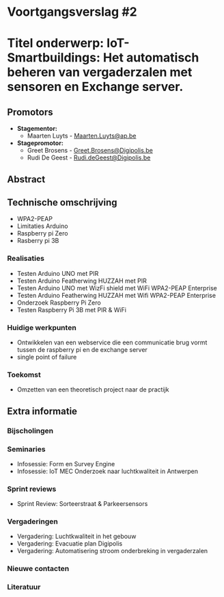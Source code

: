 # Voortgangsverslag #2
# Titel onderwerp: IoT-Smartbuildings: Het automatisch beheren van vergaderzalen met sensoren en Exchange server.
## Promotors
* **Stagementor:**
    * Maarten Luyts - Maarten.Luyts@ap.be
* **Stagepromotor:**
    * Greet Brosens - Greet.Brosens@Digipolis.be
    * Rudi De Geest - Rudi.deGeest@Digipolis.be
## Abstract
<!--Het abstract is een samenvatting van je totale bachelorproef, inclusief reeds gekende resultaten-->

## Technische omschrijving
<!--Technische omschrijving van de evolutie van het project tijdens de betrokken periode, met aanduiding van de reeds bekomen resultaten en een planning voor de verdere uitwerking, welke problemen zijn ondervonden en hun oplossingen:-->
<!--Minimum 3000 woorden-->

* WPA2-PEAP
* Limitaties Arduino
* Raspberry pi Zero
* Rasberry pi 3B



### Realisaties 
<!--Kort oplijsting gedane werk zowel onderzoek, analyse als realisaties.-->
* Testen Arduino UNO met PIR
* Testen Arduino Featherwing HUZZAH met PIR
* Testen Arduino UNO met WizFi shield met WiFi WPA2-PEAP Enterprise
* Testen Arduino Featherwing HUZZAH met Wifi WPA2-PEAP Enterprise
* Onderzoek Raspberry Pi Zero
* Testen Raspberry Pi 3B met PIR & WiFi
### Huidige werkpunten
<!--Beschrijven wat de huide focus punten zodat er progressie is in de BAP/Stage-->
* Ontwikkelen van een webservice die een communicatie brug vormt tussen de raspberry pi en de exchange server
 * single point of failure 

### Toekomst
<!--Mogelijk richting naar waar de BAP/Stage kan evolueren in de toekomst-->

* Omzetten van een theoretisch project naar de practijk

## Extra informatie
### Bijscholingen
<!--Bijgewoonde seminaries, presentaties, workshops, bedrijfsbezoeken etc in deze periode (onderwerp, datum, korte samenvatting en beoordeling)-->
### Seminaries
* Infosessie: Form en Survey Engine
* Infosessie: IoT MEC Onderzoek naar luchtkwaliteit in Antwerpen
### Sprint reviews
* Sprint Review: Sorteerstraat & Parkeersensors
### Vergaderingen
* Vergadering: Luchtkwaliteit in het gebouw
* Vergadering: Evacuatie plan Digipolis
* Vergadering: Automatisering stroom onderbreking in vergaderzalen

### Nieuwe contacten
<!--Nieuwe contacten gemaakt in deze periode (naam, voornaam, e-mail, telefoonnummer, bedrijf, functie, relevantie voor het werk)-->

### Literatuur
<!--Nieuwe contacten gemaakt in deze periode (naam, voornaam, e-mail, telefoonnummer, bedrijf, functie, relevantie voor het onderzoek)-->
